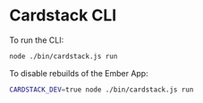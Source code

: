 # Cardstack CLI

To run the CLI:

```sh
node ./bin/cardstack.js run
```

To disable rebuilds of the Ember App:

```sh
CARDSTACK_DEV=true node ./bin/cardstack.js run
```